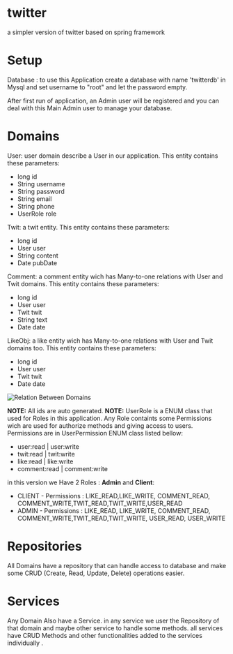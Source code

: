 # twitter
a simpler version of twitter based on spring framework

# Setup
Database : to use this Application create a database with name 'twitterdb' in Mysql and set username to "root" and let the password empty.

After first run of application, an Admin user will be registered and you can deal with this Main Admin user to manage your database.

# Domains
User: user domain describe a User in our application. This entity contains these parameters:
  - long id
  - String username
  - String password
  - String email
  - String phone
  - UserRole role

Twit: a twit entity. This entity contains these parameters:
  - long id
  - User user
  - String content
  - Date pubDate

Comment: a comment entity wich has Many-to-one relations with User and Twit domains. This entity contains these parameters:
  - long id
  - User user
  - Twit twit
  - String text
  - Date date
  

LikeObj: a like entity wich has Many-to-one relations with User and Twit domains too. This entity contains these parameters:
  - long id
  - User user
  - Twit twit
  - Date date
  
![Relation Between Domains](https://i.ibb.co/D8RQR4h/Blank-diagram.png)<br>

**NOTE:** All ids are auto generated. 
**NOTE:** UserRole is a ENUM class that used for Roles in this application. Any Role containts some Permissions wich are used for authorize methods and giving access to users.
Permissions are in UserPermission ENUM class listed bellow:
  - user:read | user:write
  - twit:read | twit:write
  - like:read | like:write
  - comment:read | comment:write
  
in this version we Have 2 Roles : **Admin** and **Client**:<br>
  - CLIENT - Permissions : LIKE_READ,LIKE_WRITE, COMMENT_READ, COMMENT_WRITE,TWIT_READ,TWIT_WRITE,USER_READ
  - ADMIN - Permissions : LIKE_READ,   LIKE_WRITE, COMMENT_READ, COMMENT_WRITE,TWIT_READ,TWIT_WRITE, USER_READ, USER_WRITE
  
# Repositories
All Domains have a repository that can handle access to database and make some CRUD (Create, Read, Update, Delete) operations easier.

# Services
Any Domain Also have a Service. in any service we user the Repository of that domain and maybe other service to handle some methods. all services have CRUD Methods and other functionalities added to the services individually .
